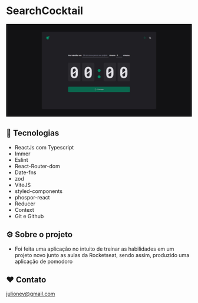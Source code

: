 # SearchCocktail

![preview](./.github/home.jpeg)

## 🦾 Tecnologias

- ReactJs com Typescript
- Immer
- Eslint
- React-Router-dom
- Date-fns
- zod
- ViteJS
- styled-components
- phospor-react
- Reducer
- Context
- Git e Github

## ⚙️ Sobre o projeto

- Foi feita uma aplicação no intuito de treinar as habilidades em um projeto novo junto as aulas da Rocketseat, sendo assim, produzido uma aplicação de pomodoro

## ❤️ Contato

julionev@gmail.com
